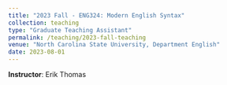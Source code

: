 ```yaml
---
title: "2023 Fall - ENG324: Modern English Syntax"
collection: teaching
type: "Graduate Teaching Assistant"
permalink: /teaching/2023-fall-teaching
venue: "North Carolina State University, Department English"
date: 2023-08-01
---
```


**Instructor**: Erik Thomas
